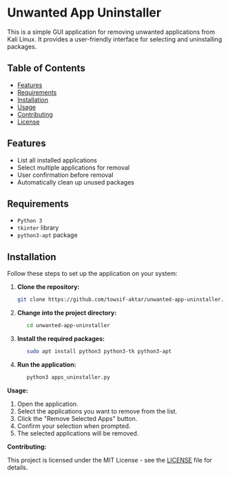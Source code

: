 # Unwanted App Uninstaller

This is a simple GUI application for removing unwanted applications from Kali Linux. It provides a user-friendly interface for selecting and uninstalling packages.

## Table of Contents

- [Features](#features)
- [Requirements](#requirements)
- [Installation](#installation)
- [Usage](#usage)
- [Contributing](#contributing)
- [License](#license)

## Features

- List all installed applications
- Select multiple applications for removal
- User confirmation before removal
- Automatically clean up unused packages

## Requirements

- `Python 3`
- `tkinter` library
- `python3-apt` package

## Installation

Follow these steps to set up the application on your system:

1. **Clone the repository:**

   ```bash
   git clone https://github.com/towsif-aktar/unwanted-app-uninstaller.git


2. **Change into the project directory:**

   ```bash
      cd unwanted-app-uninstaller

3. **Install the required packages:**
   ```bash
      sudo apt install python3 python3-tk python3-apt

4. **Run the application:**
   ```bash
      python3 apps_uninstaller.py


**Usage:**

1. Open the application.
2. Select the applications you want to remove from the list.
3. Click the "Remove Selected Apps" button.
4. Confirm your selection when prompted.
5. The selected applications will be removed.


**Contributing:**

This project is licensed under the MIT License - see the [LICENSE](https://github.com/towsif-aktar/unwanted-app-uninstaller?tab=MIT-1-ov-file) file for details.



